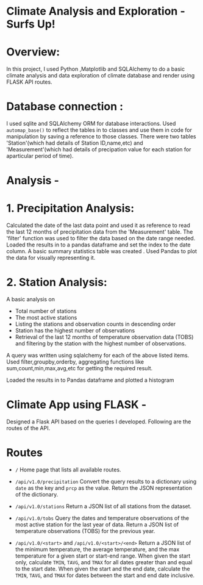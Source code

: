 # Climate Analysis and Exploration - Surfs Up!

# Overview:

In this project, I used Python ,Matplotlib and SQLAlchemy to do a basic climate analysis and data exploration of climate database and render using FLASK API routes.

# Database connection :

I used sqlite and SQLAlchemy ORM for database interactions. Used `automap_base()` to reflect the tables in to classes and use them in code for manipulation by saving a reference to those classes. There were two tables 'Station'(which had details of Station ID,name,etc) and 'Measurement'(which had details of precipation value for each station for aparticular period of time). 

# Analysis -

# 1. Precipitation Analysis:
Calculated the date of the last data point and used it as reference to read the last 12 months of precipitation data from the 'Measurement' table. 
The 'filter' function was used to filter the data based on the date range needed.
Loaded the results in to a pandas dataframe and set the index to the date column.
A basic summary statistics table was created .
Used Pandas to plot the data for visually representing it.

# 2. Station Analysis:
A basic analysis on 

* Total number of stations
* The most active stations
* Listing the stations and observation counts in descending order
* Station has the highest number of observations
*  Retrieval of the last 12 months of temperature observation data (TOBS) and filtering by the station with the highest number of observations.

A query was written using sqlalchemy for each of the above listed items. Used filter,groupby,orderby, aggregating functions like sum,count,min,max,avg,etc
for getting the required result.

Loaded the results in to Pandas dataframe and plotted a histogram

# Climate App using FLASK -

Designed a Flask API based on the queries I developed. Following are the routes of the API.

# Routes

* `/`
Home page that lists all available routes.

* `/api/v1.0/precipitation`
Convert the query results to a dictionary using `date` as the key and `prcp` as the value.
Return the JSON representation of the dictionary.

* `/api/v1.0/stations`
Return a JSON list of all stations from the dataset.

* `/api/v1.0/tobs`
Query the dates and temperature observations of the most active station for the last year of data.
Return a JSON list of temperature observations (TOBS) for the previous year.

* `/api/v1.0/<start>` and `/api/v1.0/<start>/<end>`
Return a JSON list of the minimum temperature, the average temperature, and the max temperature for a given start or start-end range.
When given the start only, calculate `TMIN`, `TAVG`, and `TMAX` for all dates greater than and equal to the start date.
When given the start and the end date, calculate the `TMIN`, `TAVG`, and `TMAX` for dates between the start and end date inclusive.



